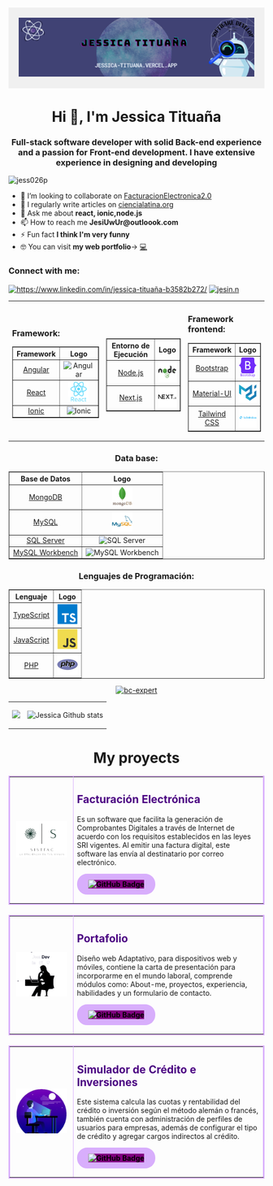 <!DOCTYPE html>
<html lang="en">


<body>
<div style="text-align: center; background-color: #f0f0f0; padding: 20px;">
    <img src="./img/portadaa.png" alt="Portada" style="max-width: 100%; height: auto;">
    
</div>
  <h1 align="center">Hi 👋, I'm Jessica Tituaña</h1>
  <h3 align="center">Full-stack software developer with solid Back-end experience and a passion for Front-end development. I have extensive experience in designing and developing </h3>

  <p align="left"> <img src="https://komarev.com/ghpvc/?username=jess026p&label=Profile%20views&color=0e75b6&style=flat" alt="jess026p" /> </p>

  <ul>
   <li>👯 I’m looking to collaborate on <a href="https://github.com/jess026p/FacturacionElectronica2.0">FacturacionElectronica2.0</a></li>
    <li>📝 I regularly write articles on <a href="https://ciencialatina.org/index.php/cienciala/article/view/11290">ciencialatina.org</a></li>
    <li>💬 Ask me about <strong>react, ionic,node.js</strong></li>
    <li>📫 How to reach me <strong>JesiUwUr@outloook.com</strong></li>
    <li>⚡ Fun fact <strong>I think I'm very funny</strong></li>
    <li>🤓 You can visit <strong>my web portfolio</strong>→ <a href="https://jessica-tituana.vercel.app">💻</a></li>
      
  </ul>

  <h3 align="left">Connect with me:</h3>
  <p align="left">
    <a href="https://www.linkedin.com/in/jessica-tituaña-b3582b272/" target="blank"><img align="center" src="https://raw.githubusercontent.com/rahuldkjain/github-profile-readme-generator/master/src/images/icons/Social/linked-in-alt.svg" alt="https://www.linkedin.com/in/jessica-tituaña-b3582b272/" height="30" width="40" /></a>
    <a href="https://instagram.com/jesin.n" target="blank"><img align="center" src="https://raw.githubusercontent.com/rahuldkjain/github-profile-readme-generator/master/src/images/icons/Social/instagram.svg" alt="jesin.n" height="30" width="40" /></a>
  <!--frameworks-->
 <table>
<tr>
<td width="50%">
      <h3 align="left">Framework:</h3>
  <table border="1">
  <thead>
    <tr>
      <th align="center">Framework</th>
      <th align="center">Logo</th>
    </tr>
  </thead>
  <tbody>
    <tr>
      <td align="center"><a href="https://angular.io" target="_blank" rel="noreferrer">Angular</a></td>
      <td align="center"><img src="https://angular.io/assets/images/logos/angular/angular.svg" alt="Angular" width="40" height="40"/></td>
    </tr>
    <tr>
      <td align="center"><a href="https://reactjs.org/" target="_blank" rel="noreferrer">React</a></td>
      <td align="center"><img src="https://raw.githubusercontent.com/devicons/devicon/master/icons/react/react-original-wordmark.svg" alt="React" width="40" height="40"/></td>
    </tr>
    <tr>
      <td align="center"><a href="https://ionicframework.com" target="_blank" rel="noreferrer">Ionic</a></td>
      <td align="center"><img src="https://upload.wikimedia.org/wikipedia/commons/d/d1/Ionic_Logo.svg" alt="Ionic" width="40" height="40"/></td>
    </tr>
    <!-- Agregar más frameworks web si es necesario -->
  </tbody>
</table>
            
</td>

<td width="50%">
  <br>
<table border="1">
  <thead>
    <tr>
      <th align="center">Entorno de Ejecución</th>
      <th align="center">Logo</th>
    </tr>
  </thead>
  <tbody>
    <tr>
      <td align="center"><a href="https://nodejs.org/" target="_blank" rel="noreferrer">Node.js</a></td>
      <td align="center"><img src="https://raw.githubusercontent.com/devicons/devicon/master/icons/nodejs/nodejs-original-wordmark.svg" alt="Node.js" width="40" height="40"/></td>
    </tr>
    <tr>
      <td align="center"><a href="https://nextjs.org/" target="_blank" rel="noreferrer">Next.js</a></td>
      <td align="center"><img src="https://raw.githubusercontent.com/devicons/devicon/master/icons/nextjs/nextjs-original-wordmark.svg" alt="Next.js" width="40" height="40"/></td>
    </tr>
  </tbody>
</table>
   
</td> 

<td>
<h3 align="left">Framework frontend:</h3>
<table border="1">
  <thead>
    <tr>
      <th align="center">Framework</th>
      <th align="center">Logo</th>
    </tr>
  </thead>
  <tbody>
    <tr>
      <td align="center"><a href="https://getbootstrap.com" target="_blank" rel="noreferrer">Bootstrap</a></td>
      <td align="center"><img src="https://raw.githubusercontent.com/devicons/devicon/master/icons/bootstrap/bootstrap-plain-wordmark.svg" alt="Bootstrap" width="40" height="40"/></td>
    </tr>
    <tr>
      <td align="center"><a href="https://material-ui.com/" target="_blank" rel="noreferrer">Material-UI</a></td>
      <td align="center"><img src="https://raw.githubusercontent.com/devicons/devicon/master/icons/materialui/materialui-original.svg" alt="Material-UI" width="40" height="40"/></td>
    </tr>
    <tr>
      <td align="center"><a href="https://tailwindcss.com/" target="_blank" rel="noreferrer">Tailwind CSS</a></td>
      <td align="center"><img src="https://raw.githubusercontent.com/devicons/devicon/master/icons/tailwindcss/tailwindcss-plain-wordmark.svg" alt="Tailwind CSS" width="40" height="40"/></td>
    </tr>
  </tbody>
</table>    
</td>
</table>   
  








<h3 align="center">Data base:</h3>
<table align="center" border="1">
  <thead>
    <tr>
      <th align="center">Base de Datos</th>
      <th align="center">Logo</th>
    </tr>
  </thead>
  <tbody>
    <tr>
      <td align="center"><a href="https://www.mongodb.com/" target="_blank" rel="noreferrer">MongoDB</a></td>
      <td align="center"><img src="https://raw.githubusercontent.com/devicons/devicon/master/icons/mongodb/mongodb-original-wordmark.svg" alt="MongoDB" width="40" height="40"/></td>
    </tr>
    <tr>
      <td align="center"><a href="https://www.mysql.com/" target="_blank" rel="noreferrer">MySQL</a></td>
      <td align="center"><img src="https://raw.githubusercontent.com/devicons/devicon/master/icons/mysql/mysql-original-wordmark.svg" alt="MySQL" width="40" height="40"/></td>
    </tr>
<tr>
      <td align="center"><a href="https://www.microsoft.com/en-us/sql-server" target="_blank" rel="noreferrer">SQL Server</a></td>
      <td align="center"><img src="https://img.icons8.com/color/452/microsoft-sql-server.png" alt="SQL Server" width="40" height="40"/></td>
    </tr>
    <tr>
      <td align="center"><a href="https://www.mysql.com/products/workbench/" target="_blank" rel="noreferrer">MySQL Workbench</a></td>
      <td align="center"><img src="https://th.bing.com/th/id/OIP.YJH3LLGIIb6rHUrHA0KRkQHaHa?rs=1&pid=ImgDetMain" alt="MySQL Workbench" width="40" height="40"/></td>
    </tr>
  </tbody>
</table>
<h3 align="center">Lenguajes de Programación:</h3>
<table align="center" border="1">
  <thead>
    <tr>
      <th align="center">Lenguaje</th>
      <th align="center">Logo</th>
    </tr>
  </thead>
  <tbody>
    <tr>
      <td align="center"><a href="https://www.typescriptlang.org/" target="_blank" rel="noreferrer">TypeScript</a></td>
      <td align="center"><img src="https://raw.githubusercontent.com/devicons/devicon/master/icons/typescript/typescript-original.svg" alt="TypeScript" width="40" height="40"/></td>
    </tr>
    <tr>
      <td align="center"><a href="https://www.javascript.com/" target="_blank" rel="noreferrer">JavaScript</a></td>
      <td align="center"><img src="https://raw.githubusercontent.com/devicons/devicon/master/icons/javascript/javascript-original.svg" alt="JavaScript" width="40" height="40"/></td>
    </tr>
    <tr>
      <td align="center"><a href="https://www.php.net/" target="_blank" rel="noreferrer">PHP</a></td>
      <td align="center"><img src="https://raw.githubusercontent.com/devicons/devicon/master/icons/php/php-original.svg" alt="PHP" width="40" height="40"/></td>
    </tr>
  </tbody>
</table>


<p align="center"> <a href="https://github.com/ryo-ma/github-profile-trophy"><img src="https://github-profile-trophy.vercel.app/?username=zeeid&theme=tokyonight&no-frame=true&row=1&&margin-w=30&no-bg=false" alt="bc-expert" width="600px"/></a> </p>

<table>
<td>
    <p align="left">
<a href="https://github.com/jess026p>
  <img height="180em" src="https://github-readme-stats-eight-theta.vercel.app/api?username=jess026p&show_icons=true&theme=algolia&include_all_commits=true&count_private=true"/>
  <img height="180em" src="https://github-readme-stats-eight-theta.vercel.app/api/top-langs/?username=jess026p&layout=compact&langs_count=8&theme=algolia"/>
</a>

</td>
    <td>
        
![Jessica Github stats](https://github-readme-stats.vercel.app/api?username=jess026p&show_icons=true&title_color=ffc857&icon_color=8ac926&text_color=daf7dc&bg_color=151515&hide=issues&count_private=true&include_all_commits=true)

</p>
    </td>
</table>


 <h1 align="center">My proyects </h1>
<div align="center">

  <!-- Tarjeta 1 -->
  <table width="50%" border="2" bordercolor="#d8aefc" style="border-collapse: collapse; margin-bottom: 20px;">
    <tr>
      <td width="25%" align="center">
        <img src="./img/f.png" alt="Facturación Electrónica" width="100">
      </td>
      <td>
        <h2 style="color: #4b0082;">Facturación Electrónica</h2>
        <p>Es un software que facilita la generación de Comprobantes Digitales a través de Internet de acuerdo con los requisitos establecidos en las leyes SRI vigentes. Al emitir una factura digital, este software las envía al destinatario por correo electrónico.</p>
        <p>
          <a href="https://github.com/jess026p/FacturacionElectronica2.0" target="_blank" style="display: inline-block; border: 2px solid #d8aefc; border-radius: 20px; background-color: #d8aefc; padding: 10px 20px; text-decoration: none; color: black; font-weight: bold;"><img src="https://img.shields.io/badge/CODE-80ffaa?style=for-the-badge&logo=github&logoColor=black" alt="GitHub Badge" style="background-color: #800080;"></a>
        </p>
      </td>
    </tr>
  </table>

  <!-- Tarjeta 2 -->
  <table width="80%" border="2" bordercolor="#d8aefc" style="border-collapse: collapse; margin-bottom: 20px;">
    <tr>
      <td width="25%" align="center">
        <img src="./img/p.png" alt="Portafolio" width="100px">
      </td>
      <td>
        <h2 style="color: #4b0082;">Portafolio</h2>
        <p>Diseño web Adaptativo, para dispositivos web y móviles, contiene la carta de presentación para incorporarme en el mundo laboral, comprende módulos como: About-me, proyectos, experiencia, habilidades y un formulario de contacto.</p>
        <p>
          <a href="https://github.com/jess026p/Portafolio2.0-" target="_blank" style="display: inline-block; border: 2px solid #d8aefc; border-radius: 20px; background-color: #d8aefc; padding: 10px 20px; text-decoration: none; color: black; font-weight: bold;"><img src="https://img.shields.io/badge/CODE-80ffaa?style=for-the-badge&logo=github&logoColor=black" alt="GitHub Badge" style="background-color: #800080;">
</a>
        </p>
      </td>
    </tr>
  </table>

  <!-- Tarjeta 3 -->
  <table width="80%" border="2" bordercolor="#d8aefc" style="border-collapse: collapse;">
    <tr>
      <td width="25%" align="center">
        <img src="./img/s.png" alt="Simulador de Crédito e Inversiones" width="100">
      </td>
      <td>
        <h2 style="color: #4b0082;">Simulador de Crédito e Inversiones</h2>
        <p>Este sistema calcula las cuotas y rentabilidad del crédito o inversión según el método alemán o francés, también cuenta con administración de perfiles de usuarios para empresas, además de configurar el tipo de crédito y agregar cargos indirectos al crédito.</p>
        <p>
          <a href="https://github.com/jeanpgr/simulador-creditos-inversiones" target="_blank" style="display: inline-block; border: 2px solid #d8aefc; border-radius: 20px; background-color: #d8aefc; padding: 10px 20px; text-decoration: none; color: black; font-weight: bold;"><img src="https://img.shields.io/badge/CODE-80ffaa?style=for-the-badge&logo=github&logoColor=black" alt="GitHub Badge" style="background-color: #800080;"></a>
        </p>
      </td>
    </tr>
  </table>

</div>


</body>
</html>
